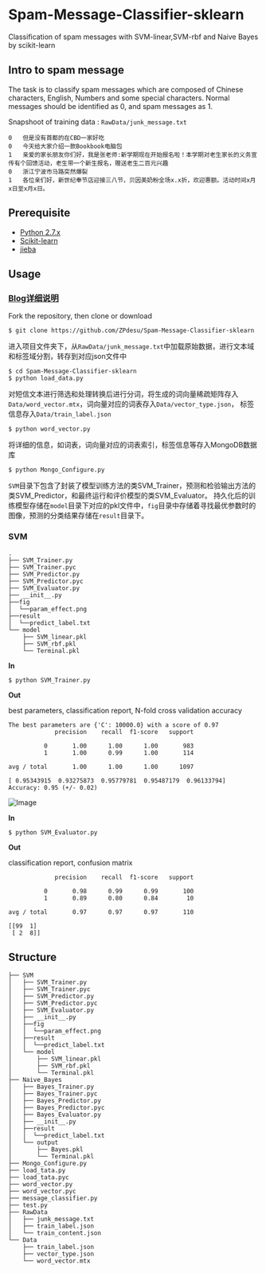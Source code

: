 # Spam-Message-Classifier-sklearn
Classification of spam messages with SVM-linear,SVM-rbf and Naive Bayes by scikit-learn
## Intro to spam message
The task is to classify spam messages which are composed of Chinese characters, English, Numbers and some special characters. 
Normal messages should be identified as 0, and spam messages as 1.

Snapshoot of training data : `RawData/junk_message.txt`

```
0	但是没有首都的在CBD一家好吃
0	今天给大家介绍一款Bookbook电脑包
1	亲爱的家长朋友你们好，我是张老师:新学期现在开始报名啦！本学期对老生家长的义务宣传有个回馈活动，老生带一个新生报名，赠送老生二百元兴趣
0	浙江宁波市马路突然爆裂
1	各位亲们好，新世纪奉节店迎接三八节，贝因美奶粉全场x.x折，欢迎惠额。活动时间x月x日至x月x日。
```

## Prerequisite
* [Python 2.7.x](https://www.python.org/downloads/)
* [Scikit-learn](http://scikit-learn.org/stable/documentation.html#)
* [jieba](https://github.com/fxsjy/jieba)

## Usage
### [Blog详细说明](http://blog.csdn.net/github_36922345/article/details/53455401)


Fork the repository, then clone or download
```
$ git clone https://github.com/ZPdesu/Spam-Message-Classifier-sklearn
```

进入项目文件夹下，从`RawData/junk_message.txt`中加载原始数据，进行文本域和标签域分割，转存到对应json文件中

```
$ cd Spam-Message-Classifier-sklearn
$ python load_data.py
```

对短信文本进行筛选和处理转换后进行分词，将生成的词向量稀疏矩阵存入`Data/word_vector.mtx`，词向量对应的词表存入`Data/vector_type.json`，
标签信息存入`Data/train_label.json`

```
$ python word_vector.py
```

将详细的信息，如词表，词向量对应的词表索引，标签信息等存入MongoDB数据库

```
$ python Mongo_Configure.py
```

`SVM`目录下包含了封装了模型训练方法的类SVM_Trainer，预测和检验输出方法的类SVM_Predictor，和最终运行和评价模型的类SVM_Evaluator。
持久化后的训练模型存储在`model`目录下对应的pkl文件中，`fig`目录中存储着寻找最优参数时的图像，预测的分类结果存储在`result`目录下。

### SVM
```
.
├── SVM_Trainer.py
├── SVM_Trainer.pyc
├── SVM_Predictor.py
├── SVM_Predictor.pyc
├── SVM_Evaluator.py
├── __init__.py
├──fig 
│  └──param_effect.png
├──result 
│  └──predict_label.txt
└── model
    ├── SVM_linear.pkl
    ├── SVM_rbf.pkl
    └── Terminal.pkl
```

**In**

```
$ python SVM_Trainer.py
```

**Out**

best parameters, classification report, N-fold cross validation accuracy
```
The best parameters are {'C': 10000.0} with a score of 0.97
             precision    recall  f1-score   support

          0       1.00      1.00      1.00       983
          1       1.00      0.99      1.00       114

avg / total       1.00      1.00      1.00      1097

[ 0.95343915  0.93275873  0.95779781  0.95487179  0.96133794]
Accuracy: 0.95 (+/- 0.02)

```
![Image](https://github.com/ZPdesu/Spam-Message-Classifier-sklearn/SVM/fig/param_effect.png)

**In**

```
$ python SVM_Evaluator.py
```

**Out**

classification report, confusion matrix

```
             precision    recall  f1-score   support

          0       0.98      0.99      0.99       100
          1       0.89      0.80      0.84        10

avg / total       0.97      0.97      0.97       110

[[99  1]
 [ 2  8]]

```
## Structure

```
├── SVM
│   ├── SVM_Trainer.py
│   ├── SVM_Trainer.pyc
│   ├── SVM_Predictor.py
│   ├── SVM_Predictor.pyc
│   ├── SVM_Evaluator.py
│   ├── __init__.py
│   ├──fig 
│   │  └──param_effect.png
│   ├──result 
│   │  └──predict_label.txt
│   └── model
│       ├── SVM_linear.pkl
│       ├── SVM_rbf.pkl
│       └── Terminal.pkl
├── Naive_Bayes
│   ├── Bayes_Trainer.py
│   ├── Bayes_Trainer.pyc
│   ├── Bayes_Predictor.py
│   ├── Bayes_Predictor.pyc
│   ├── Bayes_Evaluator.py
│   ├── __init__.py
│   ├──result 
│   │  └──predict_label.txt
│   └── output
│       ├── Bayes.pkl
│       └── Terminal.pkl
├── Mongo_Configure.py
├── load_tata.py
├── load_tata.pyc
├── word_vector.py
├── word_vector.pyc
├── message_classifier.py
├── test.py
├── RawData
│   ├── junk_message.txt
│   ├── train_label.json
│   └── train_content.json
└── Data
    ├── train_label.json
    ├── vector_type.json
    └── word_vector.mtx
```
